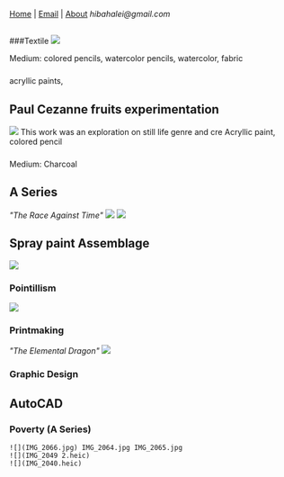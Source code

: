 [Home](https://hibah-ali.github.io/)    |   [Email](https://hibah-ali.github.io/)   |   [About](https://hibah-ali.github.io/)
_hibahalei@gmail.com_



##
###Textile
![](IMG_1972.jpg)

Medium: colored pencils, watercolor pencils, watercolor, 
fabric


###
acryllic paints, 


## Paul Cezanne fruits experimentation
![](IMG_2070.jpg)
This work was an exploration on still life genre and cre
Acryllic paint, colored pencil


### 
Medium: Charcoal 


## A Series
_"The Race Against Time"_
![](IMG_2067.jpg)
![](IMG_2084.jpg)



## Spray paint Assemblage
![](IMG_2110.jpg)


### Pointillism
![](IMG_2069.jpg)



### Printmaking
_"The Elemental Dragon"_
![](IMG_2071.jpg)

### Graphic Design
## AutoCAD



### Poverty (A Series)
```
![](IMG_2066.jpg) IMG_2064.jpg IMG_2065.jpg
![](IMG_2049 2.heic)
![](IMG_2040.heic)
```
